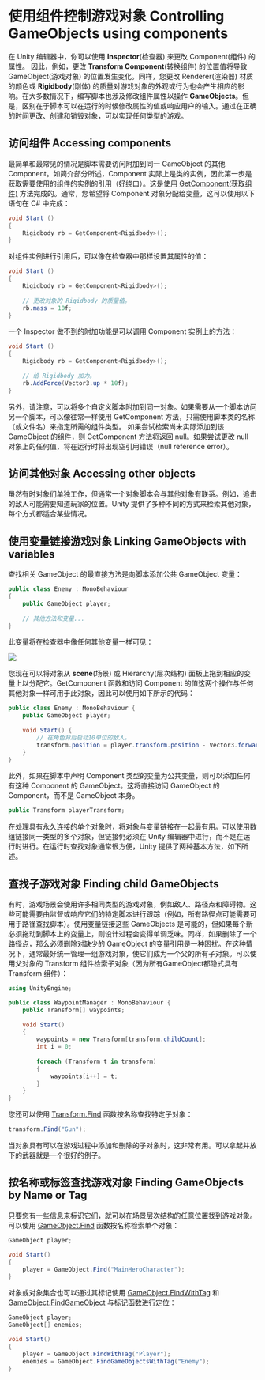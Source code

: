 # 使用组件控制游戏对象 Controlling GameObjects using components

在 Unity 编辑器中，你可以使用 **Inspector**(检查器) 来更改 Component(组件) 的属性。
因此，例如，更改 **Transform Component**(转换组件) 的位置值将导致 GameObject(游戏对象) 的位置发生变化。同样，您更改 Renderer(渲染器) 材质的颜色或 **Rigidbody**(刚体) 的质量对游戏对象的外观或行为也会产生相应的影响。在大多数情况下，编写脚本也涉及修改组件属性以操作 **GameObjects**。但是，区别在于脚本可以在运行的时候修改属性的值或响应用户的输入。通过在正确的时间更改、创建和销毁对象，可以实现任何类型的游戏。

## 访问组件 Accessing components
最简单和最常见的情况是脚本需要访问附加到同一 GameObject 的其他 Component。如简介部分所述，Component 实际上是类的实例，因此第一步是获取需要使用的组件的实例的引用（好绕口）。这是使用 [GetComponent(获取组件)](https://docs.unity3d.com/ScriptReference/Component.GetComponent.html) 方法完成的。通常，您希望将 Component 对象分配给变量，这可以使用以下语句在 C# 中完成：

```csharp
void Start () 
{
    Rigidbody rb = GetComponent<Rigidbody>();
}
```

对组件实例进行引用后，可以像在检查器中那样设置其属性的值：

```csharp
void Start () 
{
    Rigidbody rb = GetComponent<Rigidbody>();
    
    // 更改对象的 Rigidbody 的质量值。
    rb.mass = 10f;
}
```

一个 Inspector 做不到的附加功能是可以调用 Component 实例上的方法：

```csharp
void Start ()
{
    Rigidbody rb = GetComponent<Rigidbody>();
    
    // 给 Rigidbody 加力。
    rb.AddForce(Vector3.up * 10f);
}
```

另外，请注意，可以将多个自定义脚本附加到同一对象。如果需要从一个脚本访问另一个脚本，可以像往常一样使用 GetComponent 方法，只需使用脚本类的名称（或文件名）来指定所需的组件类型。
如果尝试检索尚未实际添加到该 GameObject 的组件，则 GetComponent 方法将返回 null。如果尝试更改 null 对象上的任何值，将在运行时将出现空引用错误（null reference error）。

## 访问其他对象 Accessing other objects
虽然有时对象们单独工作，但通常一个对象脚本会与其他对象有联系。例如，追击的敌人可能需要知道玩家的位置。Unity 提供了多种不同的方式来检索其他对象，每个方式都适合某些情况。

## 使用变量链接游戏对象 Linking GameObjects with variables
查找相关 GameObject 的最直接方法是向脚本添加公共 GameObject 变量：

```cs
public class Enemy : MonoBehaviour
{
    public GameObject player;
    
    // 其他方法和变量...
}
```

此变量将在检查器中像任何其他变量一样可见：

![](https://docs.unity3d.com/uploads/Main/GameObjectPublicVar.png)
  
您现在可以将对象从 **scene**(场景) 或 Hierarchy(层次结构) 面板上拖到相应的变量上以分配它。GetComponent 函数和访问 Component 的值这两个操作与任何其他对象一样可用于此对象，因此可以使用如下所示的代码：

```cs
public class Enemy : MonoBehaviour {
    public GameObject player;
    
    void Start() {
        // 在角色背后启动10单位的敌人。
        transform.position = player.transform.position - Vector3.forward * 10f;
    }
}
```

此外，如果在脚本中声明 Component 类型的变量为公共变量，则可以添加任何有这种 Component 的 GameObject。这将直接访问 GameObject 的 Component，而不是 GameObject 本身。

```cs
public Transform playerTransform;
```

在处理具有永久连接的单个对象时，将对象与变量链接在一起最有用。可以使用数组链接同一类型的多个对象，但链接仍必须在 Unity 编辑器中进行，而不是在运行时进行。在运行时查找对象通常很方便，Unity 提供了两种基本方法，如下所述。

## 查找子游戏对象 Finding child GameObjects

有时，游戏场景会使用许多相同类型的游戏对象，例如敌人、路径点和障碍物。这些可能需要由监督或响应它们的特定脚本进行跟踪（例如，所有路径点可能需要可用于路径查找脚本）。使用变量链接这些 GameObjects 是可能的，但如果每个新必须拖动到脚本上的变量上，则设计过程会变得单调乏味。同样，如果删除了一个路径点，那么必须删除对缺少的 GameObject 的变量引用是一种困扰。在这种情况下，通常最好统一管理一组游戏对象，使它们成为一个父的所有子对象。可以使用父对象的 Transform 组件检索子对象（因为所有GameObject都隐式具有 Transform 组件）：

```cs
using UnityEngine;

public class WaypointManager : MonoBehaviour {
    public Transform[] waypoints;
    
    void Start() 
    {
        waypoints = new Transform[transform.childCount];
        int i = 0;
        
        foreach (Transform t in transform)
        {
            waypoints[i++] = t;
        }
    }
}
```

您还可以使用 [Transform.Find](https://docs.unity3d.com/ScriptReference/Transform.Find.html) 函数按名称查找特定子对象：

```cs
transform.Find("Gun"); 
```

当对象具有可以在游戏过程中添加和删除的子对象时，这非常有用。可以拿起并放下的武器就是一个很好的例子。

## 按名称或标签查找游戏对象 Finding GameObjects by Name or Tag
只要您有一些信息来标识它们，就可以在场景层次结构的任意位置找到游戏对象。可以使用 [GameObject.Find](https://docs.unity3d.com/ScriptReference/GameObject.Find.html) 函数按名称检索单个对象：

```cs
GameObject player;

void Start() 
{
    player = GameObject.Find("MainHeroCharacter");
}
```

对象或对象集合也可以通过其标记使用 [GameObject.FindWithTag]() 和 [GameObject.FindGameObject]() 与标记函数进行定位：

```cs
GameObject player;
GameObject[] enemies;

void Start() 
{
    player = GameObject.FindWithTag("Player");
    enemies = GameObject.FindGameObjectsWithTag("Enemy");
}
```